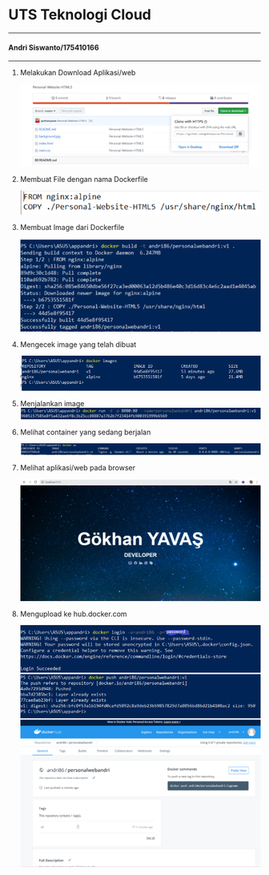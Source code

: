 # UTS Teknologi Cloud
------------------------
#### Andri Siswanto/175410166
------------------------


1. Melakukan Download Aplikasi/web
 
   ![alt text](1.png)

2. Membuat File dengan nama Dockerfile
 
   ![alt text](2.png)
  

3. Membuat Image dari Dockerfile 

   ![alt text](3.png)


4. Mengecek image yang telah dibuat

    ![alt text](4.png)

5. Menjalankan image
  ![alt text](5.png)

6. Melihat container yang sedang berjalan

    ![alt text](6.png)

7. Melihat aplikasi/web pada browser

    ![alt text](7.png)

8. Mengupload ke hub.docker.com

    ![alt text](8.png)
    ![alt text](9.png)
    ![alt text](10.png)
